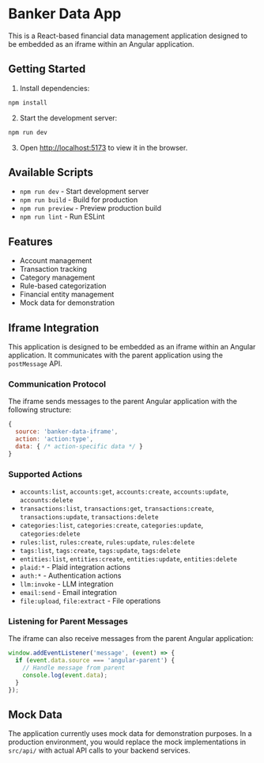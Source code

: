 # Banker Data App

This is a React-based financial data management application designed to be embedded as an iframe within an Angular application.

## Getting Started

1. Install dependencies:
```bash
npm install
```

2. Start the development server:
```bash
npm run dev
```

3. Open [http://localhost:5173](http://localhost:5173) to view it in the browser.

## Available Scripts

- `npm run dev` - Start development server
- `npm run build` - Build for production
- `npm run preview` - Preview production build
- `npm run lint` - Run ESLint

## Features

- Account management
- Transaction tracking
- Category management
- Rule-based categorization
- Financial entity management
- Mock data for demonstration

## Iframe Integration

This application is designed to be embedded as an iframe within an Angular application. It communicates with the parent application using the `postMessage` API.

### Communication Protocol

The iframe sends messages to the parent Angular application with the following structure:

```javascript
{
  source: 'banker-data-iframe',
  action: 'action:type',
  data: { /* action-specific data */ }
}
```

### Supported Actions

- `accounts:list`, `accounts:get`, `accounts:create`, `accounts:update`, `accounts:delete`
- `transactions:list`, `transactions:get`, `transactions:create`, `transactions:update`, `transactions:delete`
- `categories:list`, `categories:create`, `categories:update`, `categories:delete`
- `rules:list`, `rules:create`, `rules:update`, `rules:delete`
- `tags:list`, `tags:create`, `tags:update`, `tags:delete`
- `entities:list`, `entities:create`, `entities:update`, `entities:delete`
- `plaid:*` - Plaid integration actions
- `auth:*` - Authentication actions
- `llm:invoke` - LLM integration
- `email:send` - Email integration
- `file:upload`, `file:extract` - File operations

### Listening for Parent Messages

The iframe can also receive messages from the parent Angular application:

```javascript
window.addEventListener('message', (event) => {
  if (event.data.source === 'angular-parent') {
    // Handle message from parent
    console.log(event.data);
  }
});
```

## Mock Data

The application currently uses mock data for demonstration purposes. In a production environment, you would replace the mock implementations in `src/api/` with actual API calls to your backend services.